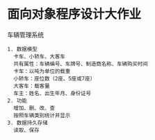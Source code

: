 # 面向对象程序设计大作业

车辆管理系统

```text
1. 数据模型
  卡车、小轿车、大客车
  共有属性：车辆编号、车牌号、制造商名称、车辆购买时间
  卡车：以吨为单位的载重 
  小轿车：座位数（2座、5座或7座）
  大客车：载客量
  车主：姓名、出生年月、身份证号
2. 功能
  增加、删、改、查
  按照车辆类别统计并显示
3. 数据持久存储
  读取、保存
```
